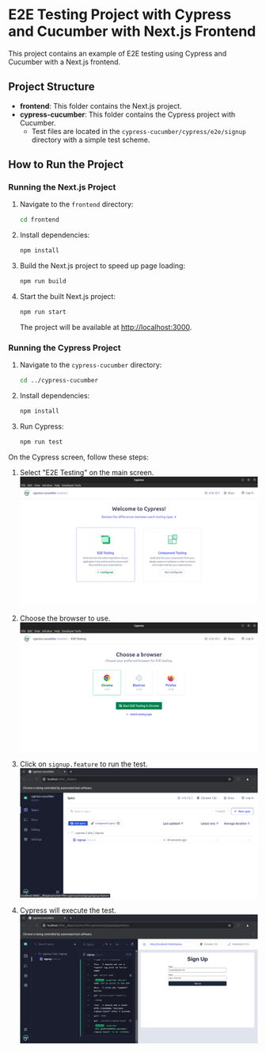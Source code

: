 # E2E Testing Project with Cypress and Cucumber with Next.js Frontend

This project contains an example of E2E testing using Cypress and Cucumber with a Next.js frontend.

## Project Structure

- **frontend**: This folder contains the Next.js project.
- **cypress-cucumber**: This folder contains the Cypress project with Cucumber.
  - Test files are located in the `cypress-cucumber/cypress/e2e/signup` directory with a simple test scheme.

## How to Run the Project

### Running the Next.js Project

1. Navigate to the `frontend` directory:
   ```bash
   cd frontend
   ```
2. Install dependencies:
   ```bash
   npm install
   ```
3. Build the Next.js project to speed up page loading:
   ```bash
   npm run build
   ```
4. Start the built Next.js project:
   ```bash
   npm run start
   ```
   The project will be available at [http://localhost:3000](http://localhost:3000).

### Running the Cypress Project

1. Navigate to the `cypress-cucumber` directory:
   ```bash
   cd ../cypress-cucumber
   ```
2. Install dependencies:
   ```bash
   npm install
   ```
3. Run Cypress:
   ```bash
   npm run test
   ```
On the Cypress screen, follow these steps:

1. Select "E2E Testing" on the main screen.
  ![Choose E2E](/images/1.png)

2. Choose the browser to use.
  ![Choose Browser](/images/2.png)

3. Click on `signup.feature` to run the test.
  ![Choose signup.feature](/images/3.png)

4. Cypress will execute the test.
  ![Cypress runs the test](/images/4.png)